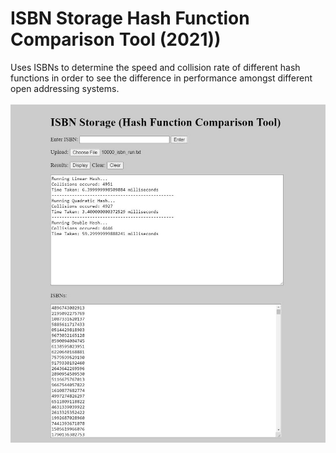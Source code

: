 # ISBN Storage Hash Function Comparison Tool (2021))
Uses ISBNs to determine the speed and collision rate of different hash functions in order to see the difference in performance amongst different open addressing systems.
<br>
<br>
![](Images/isbn_storage.JPG)
